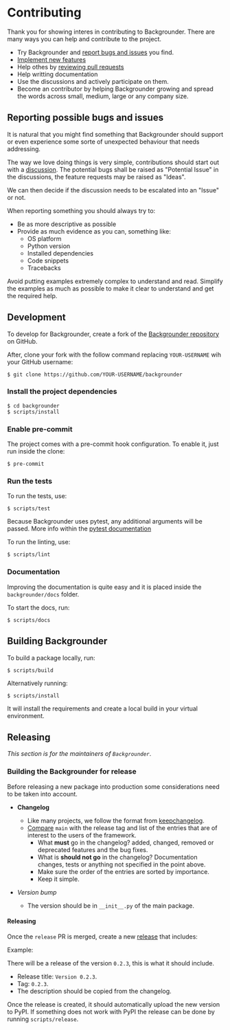 # Contributing

Thank you for showing interes in contributing to Backgrounder. There are many ways you can help and contribute to the
project.

* Try Backgrounder and [report bugs and issues](https://github.com/dymmond/backgrounder/issues/new) you find.
* [Implement new features](https://github.com/dymmond/backgrounder/issues?q=is%3Aissue+is%3Aopen+label%3A%22good+first+issue%22)
* Help othes by [reviewing pull requests](https://github.com/dymmond/backgrounder/pulls)
* Help writting documentation
* Use the discussions and actively participate on them.
* Become an contributor by helping Backgrounder growing and spread the words across small, medium, large or any company
size.

## Reporting possible bugs and issues

It is natural that you might find something that Backgrounder should support or even experience some sorte of unexpected
behaviour that needs addressing.

The way we love doing things is very simple, contributions should start out with a
[discussion](https://github.com/dymmond/backgrounder/discussions). The potential bugs shall be raised as "Potential Issue"
in the discussions, the feature requests may be raised as "Ideas".

We can then decide if the discussion needs to be escalated into an "Issue" or not.

When reporting something you should always try to:

* Be as more descriptive as possible
* Provide as much evidence as you can, something like:
    * OS platform
    * Python version
    * Installed dependencies
    * Code snippets
    * Tracebacks

Avoid putting examples extremely complex to understand and read. Simplify the examples as much as possible to make
it clear to understand and get the required help.

## Development

To develop for Backgrounder, create a fork of the [Backgrounder repository](https://github.com/dymmond/backgrounder) on GitHub.

After, clone your fork with the follow command replacing `YOUR-USERNAME` wih your GitHub username:

```shell
$ git clone https://github.com/YOUR-USERNAME/backgrounder
```

### Install the project dependencies

```shell
$ cd backgrounder
$ scripts/install
```

### Enable pre-commit

The project comes with a pre-commit hook configuration. To enable it, just run inside the clone:

```shell
$ pre-commit
```

### Run the tests

To run the tests, use:

```shell
$ scripts/test
```

Because Backgrounder uses pytest, any additional arguments will be passed. More info within the
[pytest documentation](https://docs.pytest.org/en/latest/how-to/usage.html)

To run the linting, use:

```shell
$ scripts/lint
```

### Documentation

Improving the documentation is quite easy and it is placed inside the `backgrounder/docs` folder.

To start the docs, run:

```shell
$ scripts/docs
```

## Building Backgrounder

To build a package locally, run:

```shell
$ scripts/build
```

Alternatively running:

```
$ scripts/install
```

It will install the requirements and create a local build in your virtual environment.

## Releasing

*This section is for the maintainers of `Backgrounder`*.

### Building the Backgrounder for release

Before releasing a new package into production some considerations need to be taken into account.

* **Changelog**
    * Like many projects, we follow the format from [keepchangelog](https://keepachangelog.com/en/1.0.0/).
    * [Compare](https://github.com/dymmond/backgrounder/compare/) `main` with the release tag and list of the entries
that are of interest to the users of the framework.
        * What **must** go in the changelog? added, changed, removed or deprecated features and the bug fixes.
        * What is **should not go** in the changelog? Documentation changes, tests or anything not specified in the
point above.
        * Make sure the order of the entries are sorted by importance.
        * Keep it simple.

* *Version bump*
    * The version should be in `__init__.py` of the main package.

#### Releasing

Once the `release` PR is merged, create a new [release](https://github.com/dymmond/backgrounder/releases/new)
that includes:

Example:

There will be a release of the version `0.2.3`, this is what it should include.

* Release title: `Version 0.2.3`.
* Tag: `0.2.3`.
* The description should be copied from the changelog.

Once the release is created, it should automatically upload the new version to PyPI. If something
does not work with PyPI the release can be done by running `scripts/release`.
